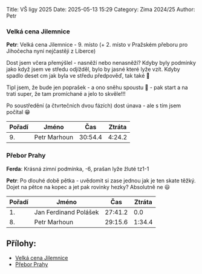 Title: VŠ ligy 2025
Date: 2025-05-13 15:29
Category: Zima 2024/25
Author: Petr

### Velká cena Jilemnice

**Petr**: Velká cena Jilemnice - 9. místo (+ 2. místo v Pražském přeboru pro Jihočecha nyní nejčastěji z Liberce)

Dost jsem včera přemýšlel - nasněží nebo nenasněží? Kdyby byly podmínky jako když jsem ve středu odjížděl, bylo by jasné které lyže vzít. Kdyby spadlo deset cm jak byla ve středu předpověď, tak také 🤔

Tipl jsem, že bude jen poprašek - a ono sněhu spoustu 🙈 - pak start a na trati super, že tam promíchané a jelo to skvěle!!!

Po soustředění (a čtvrtečních dvou fázích) dost únava - ale s tím jsem počítal 😁

| Pořadí | Jméno        | Čas     | Ztráta |
|--------|--------------|---------|--------|
| 9.     | Petr Marhoun | 30:54.4 | 4:24.2 |

### Přebor Prahy

**Ferda**: Krásná zimní podmínka, -6, prašan lyže žluté tz1-1

**Petr**: Po dlouhé době pětka - uvědomit si zase jednou jak je ten skate těžký. Dojet na pětce na kopec a jet pak rovinky hezky? Absolutně ne 😃

| Pořadí | Jméno                 | Čas     | Ztráta |
|--------|-----------------------|---------|--------|
| 1.     | Jan Ferdinand Polášek | 27:41.2 | 0.0    |
| 8.     | Petr Marhoun          | 29:15.6 | 1:34.4 |

Přílohy:
--------

- [Velká cena Jilemnice]({static}/static/zima-2024-25/velka-cena-jilemnice.pdf)
- [Přebor Prahy]({static}/static/zima-2024-25/prebor-prahy.pdf)
